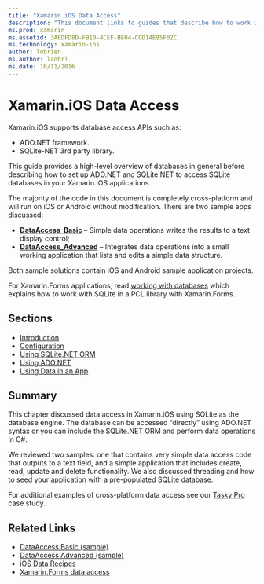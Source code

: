 ```yaml
---
title: "Xamarin.iOS Data Access"
description: "This document links to guides that describe how to work with local databases in a Xamarin.iOS application. Linked content discusses SQLite.NET, ADO.NET, and more."
ms.prod: xamarin
ms.assetid: 3AEDFD8D-FB10-4CEF-BE04-CCD14E95F02C
ms.technology: xamarin-ios
author: lobrien
ms.author: laobri
ms.date: 10/11/2016
---
```


# Xamarin.iOS Data Access

Xamarin.iOS supports database access APIs such as:

- ADO.NET framework.
- SQLite-NET 3rd party library.

This guide provides a high-level overview of databases in general before describing how to set up ADO.NET and SQLite.NET to access SQLite databases in your Xamarin.iOS applications. 

The majority of the code in this document is completely cross-platform and will run on iOS or Android without modification. There are two sample apps discussed:

- [**DataAccess_Basic**](https://github.com/xamarin/mobile-samples/tree/master/DataAccess/Basic) –
  Simple data operations writes the results to a text display control;
- [**DataAccess_Advanced**](https://github.com/xamarin/mobile-samples/tree/master/DataAccess/Advanced) –
  Integrates data operations into a small working application that lists and edits a simple data structure.

Both sample solutions contain iOS and Android sample application projects.

For Xamarin.Forms applications, read [working with databases](~/xamarin-forms/data-cloud/data/databases.md)
which explains how to work with SQLite in a PCL library with Xamarin.Forms.

## Sections

- [Introduction](introduction.md)
- [Configuration](configuration.md)
- [Using SQLite.NET ORM](using-sqlite-orm.md)
- [Using ADO.NET](using-adonet.md)
- [Using Data in an App](using-data-in-an-app.md)

## Summary

This chapter discussed data access in Xamarin.iOS using SQLite as the database engine. The database can be accessed “directly” using ADO.NET syntax or you can include the SQLite.NET ORM and perform data operations in C#.

We reviewed two samples: one that contains very simple data access code that outputs to a text field, and a simple application that includes create, read, update and delete functionality. We also discussed threading and how to seed your application with a pre-populated SQLite database.

For additional examples of cross-platform data access see our [Tasky Pro](~/cross-platform/app-fundamentals/building-cross-platform-applications/case-study-tasky.md) case study.

## Related Links

- [DataAccess Basic (sample)](https://github.com/xamarin/mobile-samples/tree/master/DataAccess/Basic)
- [DataAccess Advanced (sample)](https://github.com/xamarin/mobile-samples/tree/master/DataAccess/Advanced)
- [iOS Data Recipes](https://github.com/xamarin/recipes/tree/master/Recipes/ios/data/sqlite)
- [Xamarin.Forms data access](~/xamarin-forms/data-cloud/data/databases.md)

